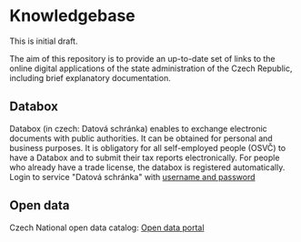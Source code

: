 # Knowledgebase
This is initial draft.

The aim of this repository is to provide an up-to-date set of links to the online digital applications of the state administration of the Czech Republic, including brief explanatory documentation.
## Databox
Databox (in czech: Datová schránka) enables to exchange electronic documents with public authorities. It can be obtained for personal and business purposes. 
It is obligatory for all self-employed people (OSVČ) to have a Databox and to submit their tax reports electronically.
For people who already have a trade license, the databox is registered automatically.<br/>
Login to service "Datová schránka" with [username and password](https://www.mojedatovaschranka.cz/as/login?type=captcha&uri=https%3A%2F%2Fwww.mojedatovaschranka.cz%2Fportal%2FISDS%2F)
## Open data
Czech National open data catalog: [Open data portal](https://data.gov.cz/english/)
